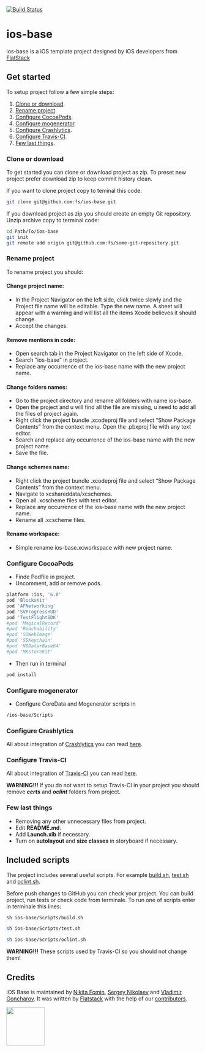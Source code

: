 [![Build Status](https://api.travis-ci.org/fs/ios-base.svg?branch=master)](https://travis-ci.org/fs/ios-base)

# ios-base

ios-base is a iOS template project designed by iOS developers from [FlatStack](http://www.flatstack.com/)


## Get started

To setup project follow a few simple steps:
 1. [Clone or download](#clone-or-download).
 2. [Rename project](#rename-project).
 3. [Configure CocoaPods](#configure-cocoapods).
 4. [Configure mogenerator](#configure-mogenerator).
 5. [Configure Crashlytics](#configure-crashlytics).
 6. [Configure Travis-CI](#configure-travis-ci).
 7. [Few last things](#few-last-things).

### Clone or download

To get started you can clone or download project as zip. To preset new project prefer download zip to keep commit history clean.

If you want to clone project copy to teminal this code:
```sh
git clone git@github.com:fs/ios-base.git
```

If you download project as zip you should create an empty Git repository. Unzip archive copy to terminal code:
```sh
cd Path/To/ios-base
git init
git remote add origin git@github.com:fs/some-git-repository.git
```
### Rename project
To rename project you should:

#### Change project name:
* In the Project Navigator on the left side, click twice slowly and the Project file name will be editable. Type the new name. A sheet will appear with a warning and will list all the items Xcode believes it should change.
* Accept the changes.

#### Remove mentions in code:
* Open search tab in the Project Navigator on the left side of Xcode.
* Search "ios-base" in project.
* Replace any occurrence of the ios-base name with the new project name.

#### Change folders names:
* Go to the project directory and rename all folders with name ios-base.
* Open the project and u will find all the file are missing, u need to add all the files of project again.
* Right click the project bundle .xcodeproj file and select “Show Package Contents” from the context menu. Open the .pbxproj file with any text editor.
* Search and replace any occurrence of the ios-base name with the new project name.
* Save the file.

#### Change schemes name:
* Right click the project bundle .xcodeproj file and select “Show Package Contents” from the context menu.
* Navigate to xcshareddata/xcschemes.
* Open all .xcscheme files with text editor.
* Replace any occurrence of the ios-base name with the new project name.
* Rename all .xcscheme files.

#### Rename workspace:
* Simple rename ios-base.xcworkspace with new project name.

### Configure CocoaPods
* Finde Podfile in project.
* Uncomment, add or remove pods.

```sh
platform :ios, '6.0'
pod 'BlocksKit'
pod 'AFNetworking'
pod 'SVProgressHUD'
pod 'TestFlightSDK'
#pod 'MagicalRecord'
#pod 'Reachability'
#pod 'SDWebImage'
#pod 'SSKeychain'
#pod 'NSData+Base64'
#pod 'MKStoreKit'
```

* Then run in terminal

```sh
pod install
```

### Configure mogenerator
* Configure CoreData and Mogenerator scripts in

```sh
/ios-base/Scripts
```

### Configure Crashlytics
All about integration of [Crashlytics](http://try.crashlytics.com/) you can read [here](https://github.com/fs/guides/tree/master/services-and-tools/crashlytics).

### Configure Travis-CI
All about integration of [Travis-CI](https://travis-ci.org/) you can read [here](https://github.com/fs/guides/tree/master/services-and-tools/travis-ci).

**WARNING!!!** If you do not want to setup Travis-CI in your project you should remove ***certs*** and ***oclint*** folders from project.

### Few last things

* Removing any other unnecessary files from project.
* Edit **README.md**.
* Add **Launch.xib** if necessary.
* Turn on **autolayout** and **size classes** in storyboard if necessary.

## Included scripts

The project includes several useful scripts. For example [build.sh](https://github.com/fs/ios-base/blob/master/ios-base/Scripts/build.sh), [test.sh](https://github.com/fs/ios-base/blob/master/ios-base/Scripts/test.sh) and [oclint.sh](https://github.com/fs/ios-base/blob/master/ios-base/Scripts/oclint.sh).

Before push changes to GitHub you can check your project. You can build project, run tests or check code from terminale. To run one of scripts enter in terminale this lines:
```sh
sh ios-base/Scripts/build.sh
```
```sh
sh ios-base/Scripts/test.sh
```
```sh
sh ios-base/Scripts/oclint.sh
```

**WARNING!!!** These scripts used by Travis-CI so you should not change them!

## Credits

iOS Base is maintained by [Nikita Fomin](http://github.com/nikitafomin), [Sergey Nikolaev](https://github.com/NikolaevSergey) and [Vladimir Goncharov](https://github.com/VladimirGoncharov).
It was written by [Flatstack](http://www.flatstack.com) with the help of our
[contributors](http://github.com/fs/ios-base/contributors).

[<img src="http://www.flatstack.com/logo.svg" width="100"/>](http://www.flatstack.com)
